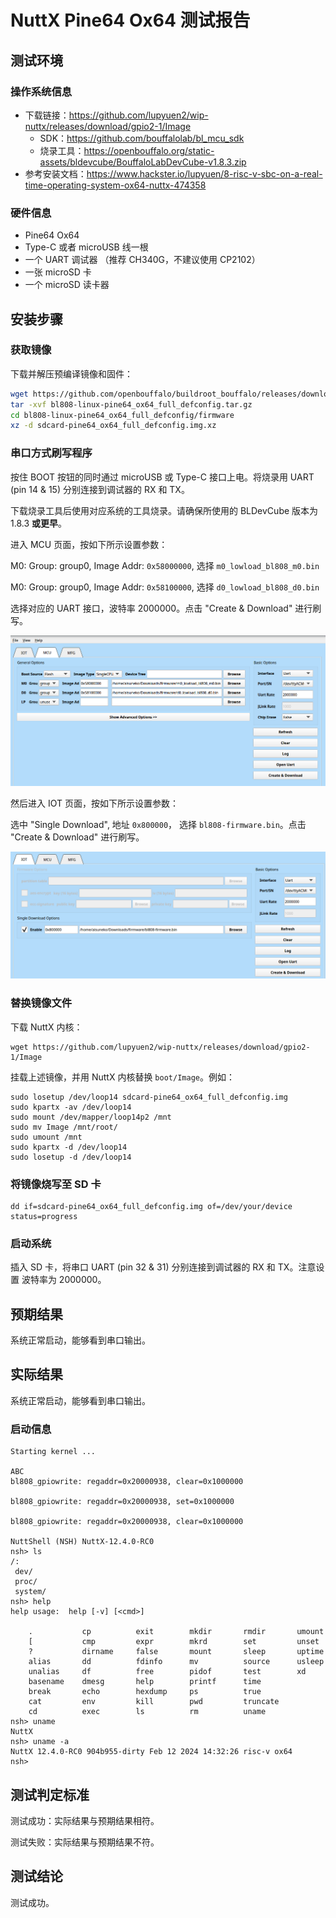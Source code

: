 # NuttX Pine64 Ox64 测试报告

## 测试环境

### 操作系统信息

- 下载链接：https://github.com/lupyuen2/wip-nuttx/releases/download/gpio2-1/Image
  - SDK：https://github.com/bouffalolab/bl_mcu_sdk
  - 烧录工具：https://openbouffalo.org/static-assets/bldevcube/BouffaloLabDevCube-v1.8.3.zip
- 参考安装文档：https://www.hackster.io/lupyuen/8-risc-v-sbc-on-a-real-time-operating-system-ox64-nuttx-474358

### 硬件信息

- Pine64 Ox64
- Type-C 或者 microUSB 线一根
- 一个 UART 调试器 （推荐 CH340G，不建议使用 CP2102）
- 一张 microSD 卡
- 一个 microSD 读卡器

## 安装步骤

### 获取镜像

下载并解压预编译镜像和固件：
```bash
wget https://github.com/openbouffalo/buildroot_bouffalo/releases/download/v1.0.1/bl808-linux-pine64_ox64_full_defconfig.tar.gz
tar -xvf bl808-linux-pine64_ox64_full_defconfig.tar.gz
cd bl808-linux-pine64_ox64_full_defconfig/firmware
xz -d sdcard-pine64_ox64_full_defconfig.img.xz
```

### 串口方式刷写程序

按住 BOOT 按钮的同时通过 microUSB 或 Type-C 接口上电。将烧录用 UART (pin 14 & 15) 分别连接到调试器的 RX 和 TX。

下载烧录工具后使用对应系统的工具烧录。请确保所使用的 BLDevCube 版本为 1.8.3 **或更早**。

进入 MCU 页面，按如下所示设置参数：

M0: Group: group0, Image Addr: `0x58000000`, 选择 `m0_lowload_bl808_m0.bin`

M0: Group: group0, Image Addr: `0x58100000`, 选择 `d0_lowload_bl808_d0.bin`

选择对应的 UART 接口，波特率 2000000。点击 "Create & Download" 进行刷写。

![mcu](./mcu.png)

然后进入 IOT 页面，按如下所示设置参数：

选中 "Single Download", 地址 `0x800000`， 选择 `bl808-firmware.bin`。点击 "Create & Download" 进行刷写。

![iot](./iot.png)

### 替换镜像文件

下载 NuttX 内核：
```shell
wget https://github.com/lupyuen2/wip-nuttx/releases/download/gpio2-1/Image
```
挂载上述镜像，并用 NuttX 内核替换 `boot/Image`。例如：

```shell
sudo losetup /dev/loop14 sdcard-pine64_ox64_full_defconfig.img
sudo kpartx -av /dev/loop14
sudo mount /dev/mapper/loop14p2 /mnt
sudo mv Image /mnt/root/
sudo umount /mnt
sudo kpartx -d /dev/loop14
sudo losetup -d /dev/loop14
```

### 将镜像烧写至 SD 卡

```shell
dd if=sdcard-pine64_ox64_full_defconfig.img of=/dev/your/device status=progress
```

### 启动系统

插入 SD 卡，将串口 UART (pin 32 & 31) 分别连接到调试器的 RX 和 TX。注意设置 波特率为 2000000。

## 预期结果

系统正常启动，能够看到串口输出。

## 实际结果

系统正常启动，能够看到串口输出。

### 启动信息

```log
Starting kernel ...

ABC
bl808_gpiowrite: regaddr=0x20000938, clear=0x1000000

bl808_gpiowrite: regaddr=0x20000938, set=0x1000000

bl808_gpiowrite: regaddr=0x20000938, clear=0x1000000

NuttShell (NSH) NuttX-12.4.0-RC0
nsh> ls
/:
 dev/
 proc/
 system/
nsh> help
help usage:  help [-v] [<cmd>]

    .           cp          exit        mkdir       rmdir       umount
    [           cmp         expr        mkrd        set         unset
    ?           dirname     false       mount       sleep       uptime
    alias       dd          fdinfo      mv          source      usleep
    unalias     df          free        pidof       test        xd
    basename    dmesg       help        printf      time
    break       echo        hexdump     ps          true
    cat         env         kill        pwd         truncate
    cd          exec        ls          rm          uname
nsh> uname
NuttX
nsh> uname -a
NuttX 12.4.0-RC0 904b955-dirty Feb 12 2024 14:32:26 risc-v ox64
nsh>

```

## 测试判定标准

测试成功：实际结果与预期结果相符。

测试失败：实际结果与预期结果不符。

## 测试结论

测试成功。